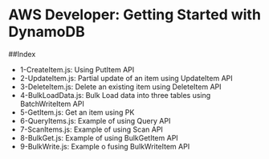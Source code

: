# AWS Developer: Getting Started with DynamoDB

##Index

* 1-CreateItem.js: Using PutItem API
* 2-UpdateItem.js: Partial update of an item using UpdateItem API
* 3-DeleteItem.js: Delete an existing item using DeleteItem API
* 4-BulkLoadData.js: Bulk Load data into three tables using BatchWriteItem API
* 5-GetItem.js: Get an item using PK
* 6-QueryItems.js: Example of using Query API
* 7-ScanItems.js: Example of using Scan API
* 8-BulkGet.js: Example of using BulkGetItem API
* 9-BulkWrite.js: Example o fusing BulkWriteItem API